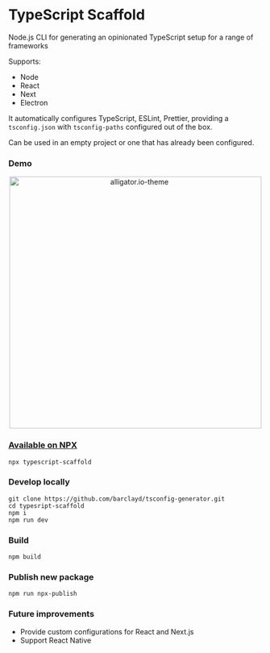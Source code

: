 # TypeScript Scaffold

Node.js CLI for generating an opinionated TypeScript setup for a range of frameworks

Supports:

- Node
- React
- Next
- Electron

It automatically configures TypeScript, ESLint, Prettier, providing a `tsconfig.json` with `tsconfig-paths` configured out of the box.

Can be used in an empty project or one that has already been configured.

### Demo

<p align="center">
<img width="500px" alt="alligator.io-theme" src="https://user-images.githubusercontent.com/39765499/103285423-03c4f300-49d6-11eb-8fdc-8f7bd6085939.gif" />
</p>

### [Available on NPX](https://www.npmjs.com/package/typescript-scaffold)

```shell
npx typescript-scaffold
```

### Develop locally

```shell
git clone https://github.com/barclayd/tsconfig-generator.git
cd typesript-scaffold
npm i
npm run dev
```

### Build

```shell
npm build
```

### Publish new package

```shell
npm run npx-publish
```

### Future improvements

* Provide custom configurations for React and Next.js
* Support React Native
